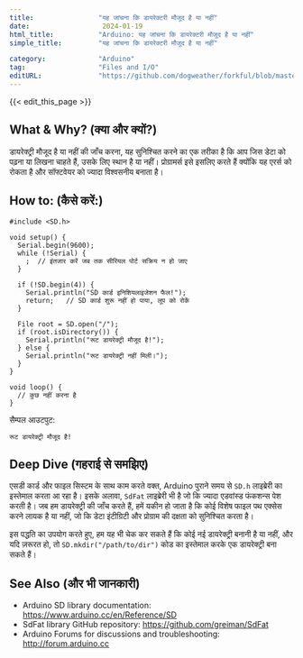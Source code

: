 ```yaml
---
title:                "यह जांचना कि डायरेक्टरी मौजूद है या नहीं"
date:                  2024-01-19
html_title:           "Arduino: यह जांचना कि डायरेक्टरी मौजूद है या नहीं"
simple_title:         "यह जांचना कि डायरेक्टरी मौजूद है या नहीं"

category:             "Arduino"
tag:                  "Files and I/O"
editURL:              "https://github.com/dogweather/forkful/blob/master/content/hi/arduino/checking-if-a-directory-exists.md"
---
```


{{< edit_this_page >}}

## What & Why? (क्या और क्यों?)
डायरेक्ट्री मौजूद है या नहीं की जाँच करना, यह सुनिश्चित करने का एक तरीका है कि आप जिस डेटा को पढ़ना या लिखना चाहते हैं, उसके लिए स्थान है या नहीं। प्रोग्रामर्स इसे इसलिए करते हैं क्योंकि यह एरर्स को रोकता है और सॉफ्टवेयर को ज्यादा विश्वसनीय बनाता है।

## How to: (कैसे करें:)
```Arduino
#include <SD.h>

void setup() {
  Serial.begin(9600);
  while (!Serial) {
    ;  // इंतजार करें जब तक सीरियल पोर्ट सक्रिय न हो जाए
  }

  if (!SD.begin(4)) {
    Serial.println("SD कार्ड इनिशियलाइजेशन फैल!");
    return;   // SD कार्ड शुरू नहीं हो पाया, लूप को रोकें
  }

  File root = SD.open("/");
  if (root.isDirectory()) {
    Serial.println("रूट डायरेक्ट्री मौजूद है!");
  } else {
    Serial.println("रूट डायरेक्ट्री नहीं मिली।"); 
  }
}

void loop() {
  // कुछ नहीं करना है
}
```
सैम्पल आउटपुट:
```
रूट डायरेक्ट्री मौजूद है!
```

## Deep Dive (गहराई से समझिए)
एसडी कार्ड और फाइल सिस्टम के साथ काम करते वक्त, Arduino पुराने समय से `SD.h` लाइब्रेरी का इस्तेमाल करता आ रहा है। इसके अलावा, `SdFat` लाइब्रेरी भी है जो कि ज्यादा एडवांस्ड फंकशन्स पेश करती है। जब हम डायरेक्ट्री की जाँच करते हैं, हमें यकीन हो जाता है कि कोई विशेष फाइल पथ एक्सेस करने लायक है या नहीं, जो कि डेटा इंटीग्रिटी और प्रोग्राम की दक्षता को सुनिश्चित करता है।

इस पद्धति का उपयोग करते हुए, हम यह भी चेक कर सकते हैं कि कोई नई डायरेक्ट्री बनानी है या नहीं, और यदि ज़रूरत हो, तो `SD.mkdir("/path/to/dir")` कोड का इस्तेमाल करके एक डायरेक्ट्री बना सकते हैं।

## See Also (और भी जानकारी)
- Arduino SD library documentation: https://www.arduino.cc/en/Reference/SD
- SdFat library GitHub repository: https://github.com/greiman/SdFat
- Arduino Forums for discussions and troubleshooting: http://forum.arduino.cc
